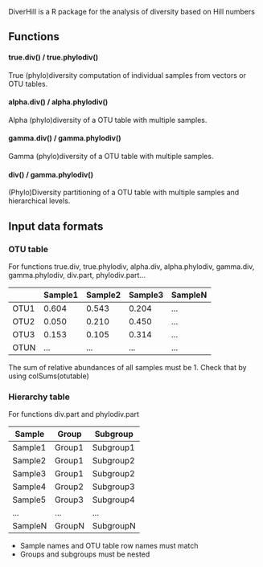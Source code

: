 DiverHill is a R package for the analysis of diversity based on Hill numbers

## Functions
#### true.div() / true.phylodiv()
True (phylo)diversity computation of individual samples from vectors or OTU tables.

#### alpha.div() / alpha.phylodiv()
Alpha (phylo)diversity of a OTU table with multiple samples.

#### gamma.div() / gamma.phylodiv()
Gamma (phylo)diversity of a OTU table with multiple samples.

#### div() / gamma.phylodiv()
(Phylo)Diversity partitioning of a OTU table with multiple samples and hierarchical levels.

## Input data formats

### OTU table
For functions true.div, true.phylodiv, alpha.div, alpha.phylodiv, gamma.div, gamma.phylodiv, div.part, phylodiv.part...

|       | Sample1 | Sample2 |Sample3  |SampleN  |
| ------------- | ------------- | ------------- | ------------- |------------- |
| OTU1  | 0.604   |0.543    |0.204    |...    |
| OTU2  | 0.050   |0.210    |0.450    |...  |
| OTU3  | 0.153   |0.105    |0.314    |...  |
| OTUN  | ...   |...    |...    |...  |

The sum of relative abundances of all samples must be 1. Check that by using colSums(otutable)

### Hierarchy table
For functions div.part and phylodiv.part

| Sample | Group |Subgroup  |
| ------------- | ------------- |------------- |
| Sample1  | Group1   |Subgroup1  |
| Sample2  | Group1   |Subgroup2  |
| Sample3  | Group1   |Subgroup2  |
| Sample4  | Group2   |Subgroup3  |
| Sample5  | Group3   |Subgroup4  |
| ...  | ...   |...  |
| SampleN  | GroupN   |SubgroupN  |

* Sample names and OTU table row names must match
* Groups and subgroups must be nested
